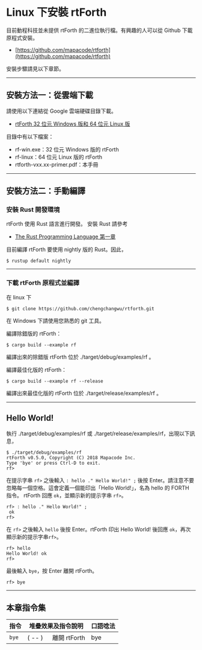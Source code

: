 # Linux 下安裝 rtForth

目前動程科技並未提供 rtForth 的二進位執行檔。有興趣的人可以從 Github 下載原程式安裝。

* [https://github.com/mapacode/rtforth](https://github.com/mapacode/rtforth)

安裝步驟請見以下章節。

------------
## 安裝方法一：從雲端下載

請使用以下連結從 Google 雲端硬碟目錄下載。

* [rtForth 32 位元 Windows 版和 64 位元 Linux 版](https://drive.google.com/open?id=1c_q-Q2_iChoi9Y4lN9YTG8g6uyWtJULi)

目錄中有以下檔案：

* rf-win.exe：32 位元 Windows 版的 rtForth
* rf-linux：64 位元 Linux 版的 rtForth
* rtforth-vxx.xx-primer.pdf：本手冊

-------------------
## 安裝方法二：手動編譯

### 安裝 Rust 開發環境

rtForth 使用 Rust 語言進行開發。 安裝 Rust 請參考

* [The Rust Programming Language 第一章](https://doc.rust-lang.org/book/second-edition/ch01-01-installation.html)

目前編譯 rtForth 要使用 nightly 版的 Rust。因此，

```
$ rustup default nightly
```

-------------------------
### 下載 rtForth 原程式並編譯

在 linux 下

```
$ git clone https://github.com/chengchangwu/rtforth.git
```

在 Windows 下請使用您熟悉的 git 工具。

編譯除錯版的 rtForth：
```
$ cargo build --example rf
```
編譯出來的除錯版 rtForth 位於 ./target/debug/examples/rf 。

編譯最佳化版的 rtForth：
```
$ cargo build --example rf --release
```
編譯出來最佳化版的 rtForth 位於 ./target/release/examples/rf 。

---------------
## Hello World!

執行 ./target/debug/examples/rf 或 ./target/release/examples/rf，出現以下訊息，

```
$ ./target/debug/examples/rf
rtForth v0.5.0, Copyright (C) 2018 Mapacode Inc.
Type 'bye' or press Ctrl-D to exit.
rf> 
```
在提示字串 `rf>` 之後輸入 `: hello ." Hello World!" ;` 後按 Enter。請注意不要忽略每一個空格。這會定義一個能印出「Hello World!」，名為 hello 的 FORTH 指令。 rtForth 回應 `ok`，並顯示新的提示字串 `rf>`。

```
rf> : hello ." Hello World!" ;
 ok
rf> 
```
在 `rf>` 之後輸入 `hello` 後按 Enter。rtForth 印出 Hello World! 後回應 `ok`，再次顯示新的提示字串`rf>`。
```
rf> hello
Hello World! ok
rf> 
```

最後輸入 `bye`，按 Enter 離開 rtForth。

```
rf> bye
```

------------
## 本章指令集

| 指令 | 堆疊效果及指令說明                        | 口語唸法 |
|-----|----------------------------------------|--------|
| `bye` | ( -- ) &emsp; 離開 rtForth | bye   |
